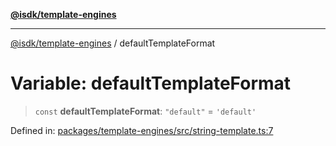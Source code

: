 [**@isdk/template-engines**](../README.md)

***

[@isdk/template-engines](../globals.md) / defaultTemplateFormat

# Variable: defaultTemplateFormat

> `const` **defaultTemplateFormat**: `"default"` = `'default'`

Defined in: [packages/template-engines/src/string-template.ts:7](https://github.com/isdk/template-engines.js/blob/cb1445972f4290df93d1730f7569a7c44b07e85e/src/string-template.ts#L7)
